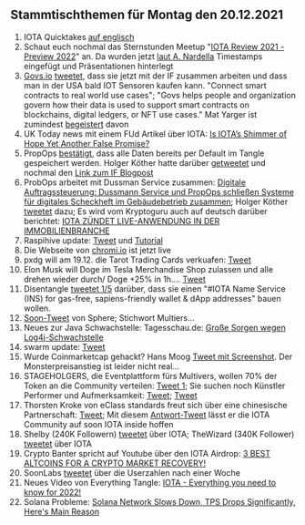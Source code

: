 ## Stammtischthemen für Montag den 20.12.2021

1. IOTA Quicktakes [auf englisch](https://www.youtube.com/watch?v=av0Sdgf_TPk&feature=youtu.be)
2. Schaut euch nochmal das Sternstunden Meetup "[IOTA Review 2021 - Preview 2022](2021-12-20/README.md)" an. Da wurden jetzt [laut A. Nardella](https://twitter.com/antonionardella/status/1470321178308972544?s=20) Timestamps eingefügt und Präsentationen hinterlegt
3. [Govs.io](goves.io) [tweetet](https://twitter.com/govs_io/status/1470555429491163138?s=20), dass sie jetzt mit der IF zusammen arbeiten und dass man in der USA bald IOT Sensoren kaufen kann. "Connect smart contracts to real world use cases"; "Govs helps people and organization govern how their data is used to support smart contracts on blockchains, digital ledgers, or NFT use cases." Mat Yarger ist zumindest [begeistert](https://twitter.com/Mat_Yarger/status/1470604930687901702?s=20) davon
4. UK Today news mit einem FUd Artikel über IOTA: [Is IOTA’s Shimmer of Hope Yet Another False Promise?](https://todayuknews.com/crypto-currency/is-iotas-shimmer-of-hope-yet-another-false-promise/)
5. PropOps [bestätigt](https://twitter.com/propops_cloud/status/1470537698477813767?s=20), dass alle Daten bereits per Default im Tangle gespeichert werden. Holger Köther hatte darüber [getweetet](https://twitter.com/HolgerKoether/status/1470438474549497865?s=20) und nochmal den [Link zum IF Blogpost](https://blog.iota.org/propops-tracks-real-estate-operations-on-the-tangle/)
6. ProbOps arbeitet mit Dussman Service zusammen: [Digitale Auftragssteuerung: Dussmann Service und PropOps schließen Systeme für digitales Scheckheft im Gebäudebetrieb zusammen](https://www.dussmann.com/dussmann-service/news/detail/article/digitale-auftragssteuerung-dussmann-service-und-propops-schliessen-systeme-fuer-digitales-scheckheft-im-gebaeudebetrieb-zusammen/); Holger Köther [tweetet](https://twitter.com/HolgerKoether/status/1470735242323443724?s=20) dazu; Es wird vom Kryptoguru auch auf deutsch darüber berichtet: [IOTA ZÜNDET LIVE-ANWENDUNG IN DER IMMOBILIENBRANCHE](https://krypto-guru.de/news/iota-immobilienbranche/)
7. Raspihive update: [Tweet](https://twitter.com/raspihive/status/1470647399265841152?s=20) und [Tutorial](https://iota-industrie-4-0.blogspot.com/2021/12/tutorial-zur-installation-und.html)
8. Die Webseite von [chromi.io](https://www.cromy.io/#) ist jetzt live
9. pxdg will am 19.12. die Tarot Trading Cards verkuafen: [Tweet](https://twitter.com/pxdg3/status/1470709922543329288?s=20)
10. Elon Musk will Doge im Tesla Merchandise Shop zulassen und alle drehen wieder durch/ Doge +25% in 1h.... [Tweet](https://twitter.com/elonmusk/status/1470703708677840896?s=20)
11. Disentangle [tweetet 1/5](https://twitter.com/disentangleDNS/status/1470747203635494916?s=20) darüber, dass sie einen "#IOTA Name Service (INS) for gas-free, sapiens-friendly wallet & dApp addresses" bauen wollen.
12. [Soon-Tweet](https://twitter.com/Sphere_Hub_io/status/1470639016349417473?s=20) von Sphere; Stichwort Multiers...
13. Neues zur Java Schwachstelle: Tagesschau.de: [Große Sorgen wegen Log4j-Schwachstelle](https://www.tagesschau.de/inland/bsi-schadsoftware-103.html)
14. swarm update: [Tweet](https://twitter.com/TANGLEBAY/status/1470771230835945499?s=20)
15. Wurde Coinmarketcap gehackt? Hans Moog [Tweet mit Screenshot](https://twitter.com/hus_qy/status/1470870584032731136?s=20). Der Monsterpreisanstieg ist leider nicht real...
16. STAGEHOLGERS, die Eventplattform fürs Multivers, wollen 70% der Token an die Community verteilen: [Tweet 1](https://twitter.com/stageholders/status/1470824446055301122?s=20); Sie suchen noch Künstler Performer und Aufmerksamkeit: [Tweet](https://twitter.com/stageholders/status/1470824653526650887?s=20); [Tweet](https://twitter.com/stageholders/status/1471036961045598208?s=20)
17. Thorsten Kroke von eClass standards freut sich über eine chinesische Partnerschaft: [Tweet](https://twitter.com/KrokeThorsten/status/1471018725742624768?s=20); Mit diesem [Antwort-Tweet](https://twitter.com/KrokeThorsten/status/1471041318231199749?s=20) lässt er die IOTA Community auf soon IOTA inside hoffen
18. Shelby (240K Followern) [tweetet](https://twitter.com/CryptoNewton/status/1470863966280761349?s=20) über IOTA; TheWizard (340K Follower) [tweetet](https://twitter.com/CryptoWizardd/status/1470890102519959555?s=20) über IOTA
19. Crypto Banter spricht auf Youtube über den IOTA Airdrop: [3 BEST ALTCOINS FOR A CRYPTO MARKET RECOVERY!](https://youtu.be/8fi6UzphpGY?t=942)
20. SoonLabs [tweetet](https://twitter.com/soon_labs/status/1470819688821112836?s=20) über die Userzahlen nach einer Woche
21. Neues Video von Everything Tangle: [IOTA - Everything you need to know for 2022!](https://www.youtube.com/watch?v=RTZzPQz9IK4&feature=youtu.be)
22. Solana Probleme: [Solana Network Slows Down, TPS Drops Significantly, Here's Main Reason](https://u.today/solana-network-slows-down-tps-drops-significantly-heres-main-reason)
